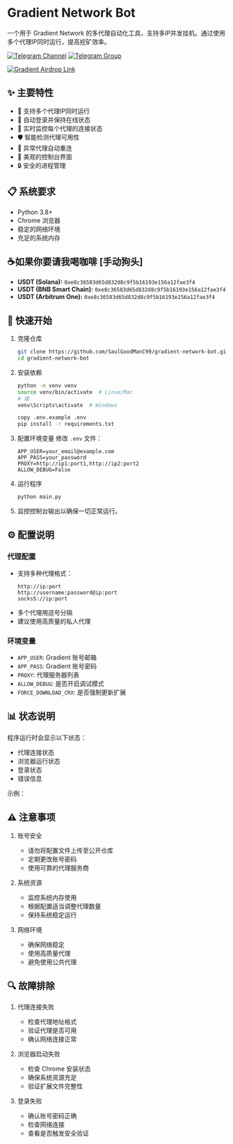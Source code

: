 # Gradient Network Bot

一个用于 Gradient Network 的多代理自动化工具，支持多IP并发挂机。通过使用多个代理IP同时运行，提高挖矿效率。

[![Telegram Channel](https://img.shields.io/badge/Telegram-Channel-red?logo=telegram&logoColor=white)](https://t.me/ScriptFreedom)
[![Telegram Group](https://img.shields.io/badge/Telegram-Group-red?logo=telegram&logoColor=white)](https://t.me/ScriptFreedomGroup)

[![Gradient Airdrop Link](https://img.shields.io/badge/Gradient-Airdrop%20Link-red?logo=telegram&logoColor=white)](https://app.gradient.network/signup?code=D427WC)



## ✨ 主要特性

- 🚀 支持多个代理IP同时运行
- 🔄 自动登录并保持在线状态
- 👀 实时监控每个代理的连接状态
- 🛡️ 智能检测代理可用性
- 🎯 异常代理自动重连
- 🎨 美观的控制台界面
- 🔒 安全的进程管理

## 📋 系统要求

- Python 3.8+
- Chrome 浏览器
- 稳定的网络环境
- 充足的系统内存

## ☕如果你要请我喝咖啡 [手动狗头]

- **USDT (Solana):** `0xe8c36583d65d832d8c9f5b16193e156a12fae3f4`
- **USDT (BNB Smart Chain):** `0xe8c36583d65d832d8c9f5b16193e156a12fae3f4`
- **USDT (Arbitrum One):** `0xe8c36583d65d832d8c9f5b16193e156a12fae3f4`


## 🚀 快速开始

1. 克隆仓库
   ```bash
   git clone https://github.com/SaulGoodManC99/gradient-network-bot.git
   cd gradient-network-bot
   ```

2. 安装依赖
   ```bash
   python -m venv venv
   source venv/bin/activate  # Linux/Mac
   # 或
   venv\Scripts\activate  # Windows

   copy .env.example .env
   pip install -r requirements.txt
   ```

3. 配置环境变量
   修改 `.env` 文件：
   ```plaintext
   APP_USER=your_email@example.com
   APP_PASS=your_password
   PROXY=http://ip1:port1,http://ip2:port2
   ALLOW_DEBUG=False
   ```

4. 运行程序
   ```bash
   python main.py
   ```

5. 监控控制台输出以确保一切正常运行。

## ⚙️ 配置说明

### 代理配置
- 支持多种代理格式：
  ```
  http://ip:port
  http://username:password@ip:port
  socks5://ip:port
  ```
- 多个代理用逗号分隔
- 建议使用高质量的私人代理

### 环境变量
- `APP_USER`: Gradient 账号邮箱
- `APP_PASS`: Gradient 账号密码
- `PROXY`: 代理服务器列表
- `ALLOW_DEBUG`: 是否开启调试模式
- `FORCE_DOWNLOAD_CRX`: 是否强制更新扩展

## 📊 状态说明

程序运行时会显示以下状态：
- 代理连接状态
- 浏览器运行状态
- 登录状态
- 错误信息

示例：

## ⚠️ 注意事项

1. 账号安全
   - 请勿将配置文件上传至公开仓库
   - 定期更改账号密码
   - 使用可靠的代理服务商

2. 系统资源
   - 监控系统内存使用
   - 根据配置适当调整代理数量
   - 保持系统稳定运行

3. 网络环境
   - 确保网络稳定
   - 使用高质量代理
   - 避免使用公共代理

## 🔍 故障排除

1. 代理连接失败
   - 检查代理地址格式
   - 验证代理是否可用
   - 确认网络连接正常

2. 浏览器启动失败
   - 检查 Chrome 安装状态
   - 确保系统资源充足
   - 验证扩展文件完整性
   

3. 登录失败
   - 确认账号密码正确
   - 检查网络连接
   - 查看是否触发安全验证



